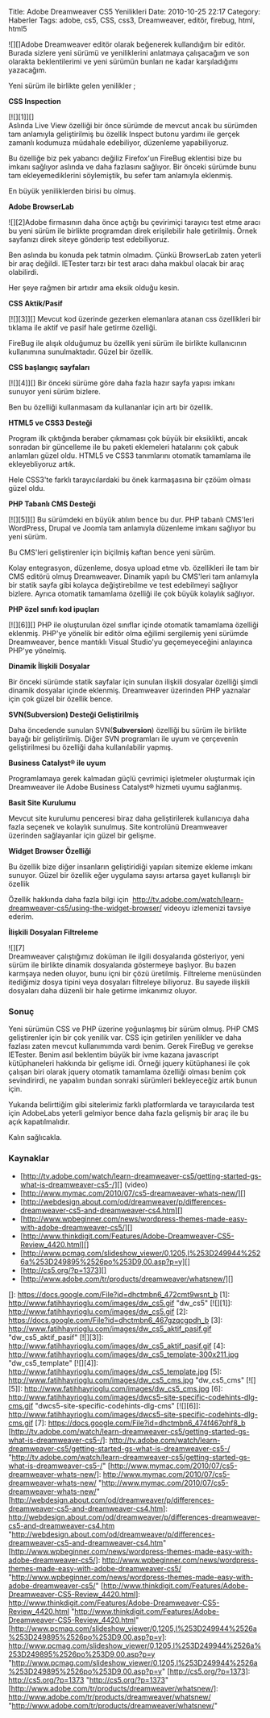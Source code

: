 Title: Adobe Dreamweaver CS5 Yenilikleri
Date: 2010-10-25 22:17
Category: Haberler
Tags: adobe, cs5, CSS, css3, Dreamweaver, editör, firebug, html, html5

![][]Adobe Dreamweaver editör olarak beğenerek kullandığım bir editör.
Burada sizlere yeni sürümü ve yeniliklerini anlatmaya çalışacağım ve son
olarakta beklentilerimi ve yeni sürümün bunları ne kadar karşıladığımı
yazacağım.

Yeni sürüm ile birlikte gelen yenilikler ;

**CSS Inspection**

[![][1]][]  
Aslında Live View özelliği bir önce sürümde de mevcut ancak bu sürümden
tam anlamıyla geliştirilmiş bu özellik Inspect butonu yardımı ile gerçek
zamanlı kodumuza müdahale edebiliyor, düzenleme yapabiliyoruz.

Bu özelliğe biz pek yabancı değiliz Firefox'un FireBug eklentisi bize bu
imkanı sağlıyor aslında ve daha fazlasını sağlıyor. Bir önceki sürümde
bunu tam ekleyemediklerini söylemiştik, bu sefer tam anlamıyla eklenmiş.

En büyük yeniliklerden birisi bu olmuş.

**Adobe BrowserLab**

![][2]Adobe firmasının daha önce açtığı bu çevirimiçi tarayıcı test etme
aracı bu yeni sürüm ile birlikte programdan direk erişilebilir hale
getirilmiş. Örnek sayfanızı direk siteye gönderip test edebiliyoruz.

Ben aslında bu konuda pek tatmin olmadım. Çünkü BrowserLab zaten yeterli
bir araç değildi. IETester tarzı bir test aracı daha makbul olacak bir
araç olabilirdi.

Her şeye rağmen bir artıdır ama eksik olduğu kesin.

**CSS Aktik/Pasif**

<div alt>
</div>
[![][3]][]

</div>
Mevcut kod üzerinde gezerken elemanlara atanan css özellikleri bir
tıklama ile aktif ve pasif hale getirme özelliği.

FireBug ile alışık olduğumuz bu özellik yeni sürüm ile birlikte
kullanıcının kullanımına sunulmaktadır. Güzel bir özellik.

**CSS başlangıç sayfaları**

<div alt>
</div>
[![][4]][]

</div>
Bir önceki sürüme göre daha fazla hazır sayfa yapısı imkanı sunuyor yeni
sürüm bizlere.

Ben bu özelliği kullanmasam da kullananlar için artı bir özellik.

**HTML5 ve CSS3 Desteği**

Program ilk çıktığında beraber çıkmaması çok büyük bir eksiklikti, ancak
sonradan bir güncelleme ile bu paketi eklemeleri hatalarını çok çabuk
anlamları güzel oldu. HTML5 ve CSS3 tanımlarını otomatik tamamlama ile
ekleyebliyoruz artık.

Hele CSS3'te farklı tarayıcılardaki bu önek karmaşasına bir çzöüm olması
güzel oldu.

**PHP Tabanlı CMS Desteği**

<div alt>
</div>
[![][5]][]

</div>
Bu sürümdeki en büyük atılım bence bu dur. PHP tabanlı CMS'leri
WordPress, Drupal ve Joomla tam anlamıyla düzenleme imkanı sağlıyor bu
yeni sürüm.

Bu CMS'leri geliştirenler için biçilmiş kaftan bence yeni sürüm.

Kolay entegrasyon, düzenleme, dosya upload etme vb. özellikleri ile tam
bir CMS editörü olmuş Dreamweaver. Dinamik yapılı bu CMS'leri tam
anlamıyla bir statik sayfa gibi kolayca değiştirebilme ve test
edebilmeyi sağlıyor bizlere. Ayrıca otomatik tamamlama özelliği ile çok
büyük kolaylık sağlıyor.

**PHP özel sınıfı kod ipuçları**

<div alt>
</div>
[![][6]][]

</div>
PHP ile oluşturulan özel sınıflar içinde otomatik tamamlama özelliği
eklenmiş. PHP'ye yönelik bir editör olma eğilimi sergilemiş yeni sürümde
Dreamweaver, bence mantıklı Visual Studio'yu geçemeyeceğini anlayınca
PHP'ye yönelmiş.

**Dinamik İlişkili Dosyalar**

Bir önceki sürümde statik sayfalar için sunulan ilişkili dosyalar
özelliği şimdi dinamik dosyalar içinde eklenmiş. Dreamweaver üzerinden
PHP yaznalar için çok güzel bir özellik bence.

**SVN(Subversion) Desteği Geliştirilmiş**

Daha öncedende sunulan SVN(**Subversion**) özelliği bu sürüm ile
birlikte bayağı bir geliştirilmiş. Diğer SVN programları ile uyum ve
çerçevenin geliştirilmesi bu özelliği daha kullanılabilir yapmış.

**Business Catalyst® ile uyum**

Programlamaya gerek kalmadan güçlü çevrimiçi işletmeler oluşturmak için
Dreamweaver ile Adobe Business Catalyst® hizmeti uyumu sağlanmış.

**Basit Site Kurulumu**

Mevcut site kurulumu penceresi biraz daha geliştirilerek kullanıcıya
daha fazla seçenek ve kolaylık sunulmuş. Site kontrolünü Dreamweaver
üzerinden sağlayanlar için güzel bir gelişme.

**Widget Browser Özelliği**

Bu özellik bize diğer insanların geliştiridiği yapıları sitemize ekleme
imkanı sunuyor. Güzel bir özellik eğer uygulama sayısı artarsa gayet
kullanışlı bir özellik

Özellik hakkında daha fazla bilgi için 
http://tv.adobe.com/watch/learn-dreamweaver-cs5/using-the-widget-browser/
videoyu izlemenizi tavsiye ederim.

**İlişkili Dosyaları Filtreleme**  
  
![][7]  
Dreamweaver çalıştığımız doküman ile ilgili dosyalarıda gösteriyor,
yeni sürüm ile birlikte dinamik dosyalarıda göstermeye başlıyor. Bu
bazen karmşaya neden oluyor, bunu içni bir çözü üretilmiş. Filtreleme
menüsünden itediğimiz dosya tipini veya dosyaları filtreleye biliyoruz.
Bu sayede ilişkili dosyaları daha düzenli bir hale getirme imkanımız
oluyor.

### Sonuç

Yeni sürümün CSS ve PHP üzerine yoğunlaşmış bir sürüm olmuş. PHP CMS
geliştirenler için bir çok yenilik var. CSS için getirilen yenilikler ve
daha fazlası zaten mevcut kullanımımda vardı benim. Gerek FireBug ve
gerekse IETester. Benim asıl beklentim büyük bir ivme kazana javascript
kütüphaneleri hakkında bir gelişme idi. Örneği jquery kütüphanesi ile
çok çalışan biri olarak jquery otomatik tamamlama özelliği olması benim
çok sevindirirdi, ne yapalım bundan sonraki sürümleri bekleyeceğiz artık
bunun için.

Yukarıda belirttiğim gibi sitelerimiz farklı platformlarda ve
tarayıcılarda test için AdobeLabs yeterli gelmiyor bence daha fazla
gelişmiş bir araç ile bu açık kapatılmalıdır.

Kalın sağlıcakla.

### Kaynaklar

-   [http://tv.adobe.com/watch/learn-dreamweaver-cs5/getting-started-gs-what-is-dreamweaver-cs5-/][]
    (video)
-   [http://www.mymac.com/2010/07/cs5-dreamweaver-whats-new/][]
-   [http://webdesign.about.com/od/dreamweaver/p/differences-dreamweaver-cs5-and-dreamweaver-cs4.htm][]
-   [http://www.wpbeginner.com/news/wordpress-themes-made-easy-with-adobe-dreamweaver-cs5/][]
-   [http://www.thinkdigit.com/Features/Adobe-Dreamweaver-CS5-Review_4420.html][]
-   [http://www.pcmag.com/slideshow_viewer/0,1205,l%253D249944%2526a%253D249895%2526po%253D9,00.asp?p=y][]
-   [http://cs5.org/?p=1373][]
-   [http://www.adobe.com/tr/products/dreamweaver/whatsnew/][]

</p>

  []: https://docs.google.com/File?id=dhctmbn6_472cmt9wsnt_b
  [1]: http://www.fatihhayrioglu.com/images/dw_cs5.gif "dw_cs5"
  [![][1]]: http://www.fatihhayrioglu.com/images/dw_cs5.gif
  [2]: https://docs.google.com/File?id=dhctmbn6_467gzqcgpdh_b
  [3]: http://www.fatihhayrioglu.com/images/dw_cs5_aktif_pasif.gif
    "dw_cs5_aktif_pasif"
  [![][3]]: http://www.fatihhayrioglu.com/images/dw_cs5_aktif_pasif.gif
  [4]: http://www.fatihhayrioglu.com/images/dw_cs5_template-300x211.jpg
    "dw_cs5_template"
  [![][4]]: http://www.fatihhayrioglu.com/images/dw_cs5_template.jpg
  [5]: http://www.fatihhayrioglu.com/images/dw_cs5_cms.jpg
    "dw_cs5_cms"
  [![][5]]: http://www.fatihhayrioglu.com/images/dw_cs5_cms.jpg
  [6]: http://www.fatihhayrioglu.com/images/dwcs5-site-specific-codehints-dlg-cms.gif
    "dwcs5-site-specific-codehints-dlg-cms"
  [![][6]]: http://www.fatihhayrioglu.com/images/dwcs5-site-specific-codehints-dlg-cms.gif
  [7]: https://docs.google.com/File?id=dhctmbn6_474f467phf8_b
  [http://tv.adobe.com/watch/learn-dreamweaver-cs5/getting-started-gs-what-is-dreamweaver-cs5-/]: http://tv.adobe.com/watch/learn-dreamweaver-cs5/getting-started-gs-what-is-dreamweaver-cs5-/
    "http://tv.adobe.com/watch/learn-dreamweaver-cs5/getting-started-gs-what-is-dreamweaver-cs5-/"
  [http://www.mymac.com/2010/07/cs5-dreamweaver-whats-new/]: http://www.mymac.com/2010/07/cs5-dreamweaver-whats-new/
    "http://www.mymac.com/2010/07/cs5-dreamweaver-whats-new/"
  [http://webdesign.about.com/od/dreamweaver/p/differences-dreamweaver-cs5-and-dreamweaver-cs4.htm]: http://webdesign.about.com/od/dreamweaver/p/differences-dreamweaver-cs5-and-dreamweaver-cs4.htm
    "http://webdesign.about.com/od/dreamweaver/p/differences-dreamweaver-cs5-and-dreamweaver-cs4.htm"
  [http://www.wpbeginner.com/news/wordpress-themes-made-easy-with-adobe-dreamweaver-cs5/]: http://www.wpbeginner.com/news/wordpress-themes-made-easy-with-adobe-dreamweaver-cs5/
    "http://www.wpbeginner.com/news/wordpress-themes-made-easy-with-adobe-dreamweaver-cs5/"
  [http://www.thinkdigit.com/Features/Adobe-Dreamweaver-CS5-Review_4420.html]: http://www.thinkdigit.com/Features/Adobe-Dreamweaver-CS5-Review_4420.html
    "http://www.thinkdigit.com/Features/Adobe-Dreamweaver-CS5-Review_4420.html"
  [http://www.pcmag.com/slideshow_viewer/0,1205,l%253D249944%2526a%253D249895%2526po%253D9,00.asp?p=y]: http://www.pcmag.com/slideshow_viewer/0,1205,l%253D249944%2526a%253D249895%2526po%253D9,00.asp?p=y
    "http://www.pcmag.com/slideshow_viewer/0,1205,l%253D249944%2526a%253D249895%2526po%253D9,00.asp?p=y"
  [http://cs5.org/?p=1373]: http://cs5.org/?p=1373
    "http://cs5.org/?p=1373"
  [http://www.adobe.com/tr/products/dreamweaver/whatsnew/]: http://www.adobe.com/tr/products/dreamweaver/whatsnew/
    "http://www.adobe.com/tr/products/dreamweaver/whatsnew/"
